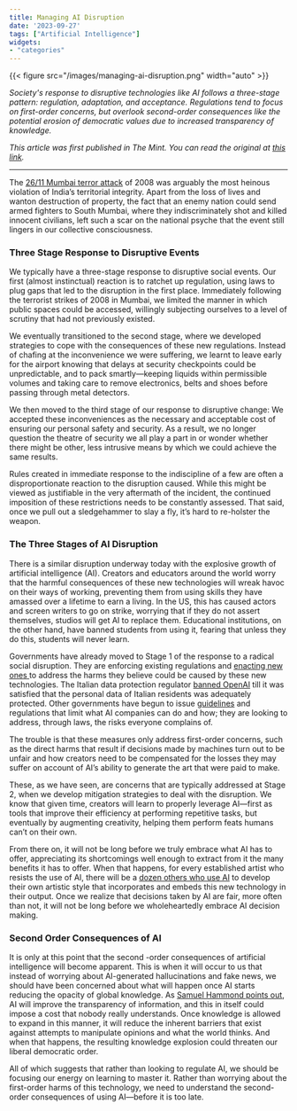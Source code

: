 ```yaml
---
title: Managing AI Disruption
date: '2023-09-27'
tags: ["Artificial Intelligence"]
widgets: 
- "categories"
---
```


{{< figure src="/images/managing-ai-disruption.png" width="auto" >}}

*Society's response to disruptive technologies like AI follows a three-stage pattern: regulation, adaptation, and acceptance. Regulations tend to focus on first-order concerns, but overlook second-order consequences like the potential erosion of democratic values due to increased transparency of knowledge.*

<!--more-->

*This article was first published in The Mint. You can read the original at [this link](https://www.livemint.com/opinion/online-views/ai-regulation-must-look-beyond-its-immediate-impact-11695738587529.html).*

---

The [26/11 Mumbai terror attack](https://en.wikipedia.org/wiki/2008_Mumbai_attacks) of 2008 was arguably the most heinous violation of India’s territorial integrity. Apart from the loss of lives and wanton destruction of property, the fact that an enemy nation could send armed fighters to South Mumbai, where they indiscriminately shot and killed innocent civilians, left such a scar on the national psyche that the event still lingers in our collective consciousness.

### Three Stage Response to Disruptive Events

We typically have a three-stage response to disruptive social events. Our first (almost instinctual) reaction is to ratchet up regulation, using laws to plug gaps that led to the disruption in the first place. Immediately following the terrorist strikes of 2008 in Mumbai, we limited the manner in which public spaces could be accessed, willingly subjecting ourselves to a level of scrutiny that had not previously existed.

We eventually transitioned to the second stage, where we developed strategies to cope with the consequences of these new regulations. Instead of chafing at the inconvenience we were suffering, we learnt to leave early for the airport knowing that delays at security checkpoints could be unpredictable, and to pack smartly—keeping liquids within permissible volumes and taking care to remove electronics, belts and shoes before passing through metal detectors.

We then moved to the third stage of our response to disruptive change: We accepted these inconveniences as the necessary and acceptable cost of ensuring our personal safety and security. As a result, we no longer question the theatre of security we all play a part in or wonder whether there might be other, less intrusive means by which we could achieve the same results.

Rules created in immediate response to the indiscipline of a few are often a disproportionate reaction to the disruption caused. While this might be viewed as justifiable in the very aftermath of the incident, the continued imposition of these restrictions needs to be constantly assessed. That said, once we pull out a sledgehammer to slay a fly, it’s hard to re-holster the weapon.

### The Three Stages of AI Disruption

There is a similar disruption underway today with the explosive growth of artificial intelligence (AI). Creators and educators around the world worry that the harmful consequences of these new technologies will wreak havoc on their ways of working, preventing them from using skills they have amassed over a lifetime to earn a living. In the US, this has caused actors and screen writers to go on strike, worrying that if they do not assert themselves, studios will get AI to replace them. Educational institutions, on the other hand, have banned students from using it, fearing that unless they do this, students will never learn.

Governments have already moved to Stage 1 of the response to a radical social disruption. They are enforcing existing regulations and [enacting new ones ](https://artificialintelligenceact.eu/the-act/)to address the harms they believe could be caused by these new technologies. The Italian data protection regulator [banned OpenAI](https://www.bbc.com/news/technology-65139406) till it was satisfied that the personal data of Italian residents was adequately protected. Other governments have begun to issue [guidelines](https://assets.publishing.service.gov.uk/government/uploads/system/uploads/attachment_data/file/1146542/a_pro-innovation_approach_to_AI_regulation.pdf) and regulations that limit what AI companies can do and how; they are looking to address, through laws, the risks everyone complains of.

The trouble is that these measures only address first-order concerns, such as the direct harms that result if decisions made by machines turn out to be unfair and how creators need to be compensated for the losses they may suffer on account of AI’s ability to generate the art that were paid to make.

These, as we have seen, are concerns that are typically addressed at Stage 2, when we develop mitigation strategies to deal with the disruption. We know that given time, creators will learn to properly leverage AI—first as tools that improve their efficiency at performing repetitive tasks, but eventually by augmenting creativity, helping them perform feats humans can’t on their own.

From there on, it will not be long before we truly embrace what AI has to offer, appreciating its shortcomings well enough to extract from it the many benefits it has to offer. When that happens, for every established artist who resists the use of AI, there will be a [dozen others who use AI](https://aiartists.org/) to develop their own artistic style that incorporates and embeds this new technology in their output. Once we realize that decisions taken by AI are fair, more often than not, it will not be long before we wholeheartedly embrace AI decision making.

### Second Order Consequences of AI

It is only at this point that the second -order consequences of artificial intelligence will become apparent. This is when it will occur to us that instead of worrying about AI-generated hallucinations and fake news, we should have been concerned about what will happen once AI starts reducing the opacity of global knowledge. As [Samuel Hammond points out](https://www.secondbest.ca/p/ai-and-leviathan-part-i), AI will improve the transparency of information, and this in itself could impose a cost that nobody really understands. Once knowledge is allowed to expand in this manner, it will reduce the inherent barriers that exist against attempts to manipulate opinions and what the world thinks. And when that happens, the resulting knowledge explosion could threaten our liberal democratic order.

All of which suggests that rather than looking to regulate AI, we should be focusing our energy on learning to master it. Rather than worrying about the first-order harms of this technology, we need to understand the second-order consequences of using AI—before it is too late.
